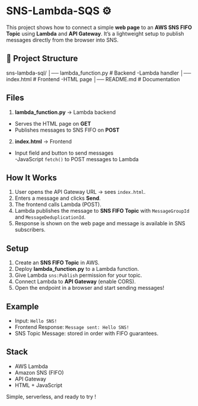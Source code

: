 # SNS-Lambda-SQS ⚙️

This project shows how to connect a simple **web page** to an **AWS SNS FIFO Topic** using **Lambda** and **API Gateway**. 
It’s a lightweight setup to publish messages directly from the browser into SNS.

## 📂 Project Structure
sns-lambda-sql/
│── lambda_function.py # Backend -Lambda handler
│── index.html # Frontend -HTML page
│── README.md # Documentation

## Files
1) **lambda_function.py** → Lambda backend 
  - Serves the HTML page on **GET**  
  - Publishes messages to SNS FIFO on **POST**
    
2) **index.html** → Frontend  
  - Input field and button to send messages  
  -JavaScript `fetch()` to POST messages to Lambda

## How It Works
1. User opens the API Gateway URL → sees `index.html`.  
2. Enters a message and clicks **Send**.  
3. The frontend calls Lambda (POST).  
4. Lambda publishes the message to **SNS FIFO Topic** with `MessageGroupId` and `MessageDeduplicationId`.  
5. Response is shown on the web page and message is available in SNS subscribers.  

## Setup
1. Create an **SNS FIFO Topic** in AWS.  
2. Deploy **lambda_function.py** to a Lambda function.  
3. Give Lambda `sns:Publish` permission for your topic.  
4. Connect Lambda to **API Gateway** (enable CORS).  
5. Open the endpoint in a browser and start sending messages!  

## Example
- Input: `Hello SNS!`  
- Frontend Response: `Message sent: Hello SNS!`  
- SNS Topic Message: stored in order with FIFO guarantees.  

## Stack
- AWS Lambda  
- Amazon SNS (FIFO)
- API Gateway  
- HTML + JavaScript  

Simple, serverless, and ready to try !
